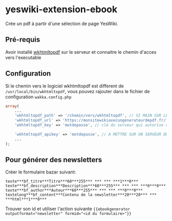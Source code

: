 # yeswiki-extension-ebook
Crée un pdf à partir d'une sélection de page YesWiki.

## Pré-requis
Avoir installé [wkhtmltopdf](https://wkhtmltopdf.org/) sur le serveur et connaitre le chemin d'acces vers l'executable

## Configuration
Si le chemin vers le logiciel wkhtmltopdf est different de `/usr/local/bin/wkhtmltopdf`, vous pouvez rajouter dans le fichier de configuration `wakka.config.php`

```php
array(
    ...
    'wkhtmltopdf_path' => '/chemin/vers/wkhtmltopdf', // SI MAIN SUR LE SERVEUR : lien vers l'executable wkhtmltopdf
    'wkhtmltopdf_url' => 'https://monsitewikiavecungenerateurdepdf.fr/?PagePrincipale/pdf', // SINON : l'url du wiki avec l'option pdf qui marche
    'wkhtmltopdf_key' => 'motdepasse', // clé du serveur qui autorise ce wiki a generer des pdf

    'wkhtmltopdf_apikey' => 'motdepasse', // A METTRE SUR UN SERVEUR QUI PARTAGE LES FONCTIONS DE GENERATEUR DE PDF défini le mot de passe pour la clé pour les autres wikis
    ...
);
```

## Pour générer des newsletters
Créer le formulaire bazar suivant:
```
texte***bf_titre***Titre***60***255*** *** *** ***1***0***
texte***bf_description***Description***60***255*** *** *** ***0***0***
texte***bf_author***Auteur***60***255*** *** *** ***0***0***
textelong***bf_content***Contenu de la newsletter***20***20*** *** ***html***1***0***
```

Trouver son id et utiliser l'action suivante
`{{ebookgenerator outputformat="newsletter" formid="<id du formulaire>"}}`
